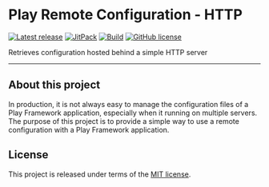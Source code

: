 # Play Remote Configuration - HTTP


[![Latest release](https://img.shields.io/badge/latest_release-18.04-orange.svg)](https://github.com/play-rconf/play-rconf-http/releases)
[![JitPack](https://jitpack.io/v/play-rconf/play-rconf-http.svg)](https://jitpack.io/#play-rconf/play-rconf-http)
[![Build](https://img.shields.io/travis-ci/play-rconf/play-rconf-http.svg?branch=master&style=flat)](https://travis-ci.org/play-rconf/play-rconf-http)
[![GitHub license](https://img.shields.io/badge/license-MIT-blue.svg)](https://raw.githubusercontent.com/play-rconf/play-rconf-http/master/LICENSE)

Retrieves configuration hosted behind a simple HTTP server
*****

## About this project
In production, it is not always easy to manage the configuration files of a
Play Framework application, especially when it running on multiple servers.
The purpose of this project is to provide a simple way to use a remote
configuration with a Play Framework application.



## License
This project is released under terms of the [MIT license](https://raw.githubusercontent.com/play-rconf/play-rconf-http/master/LICENSE).
